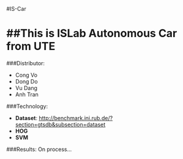 #IS-Car

##This is ISLab Autonomous Car from UTE
===========================================
###Distributor:
- Cong Vo
- Dong Do 
- Vu Dang
- Anh Tran

###Technology:
- **Dataset**: http://benchmark.ini.rub.de/?section=gtsdb&subsection=dataset
- **HOG**
- **SVM**

###Results:
On process...